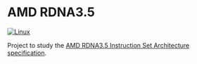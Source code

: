 # AMD RDNA3.5

[![Linux](https://github.com/andreperezmaselco/AMD-RDNA3.5/actions/workflows/linux.yml/badge.svg)](https://github.com/andreperezmaselco/AMD-RDNA3.5/actions/workflows/linux.yml)

Project to study the [AMD RDNA3.5 Instruction Set Architecture specification](https://www.amd.com/content/dam/amd/en/documents/radeon-tech-docs/instruction-set-architectures/rdna35_instruction_set_architecture.pdf).
